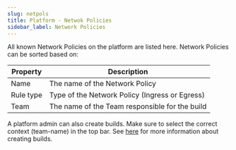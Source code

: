 ```yaml
---
slug: netpols
title: Platform - Netwok Policies
sidebar_label: Network Policies
---
```


All known Network Policies on the platform are listed here. Network Policies can be sorted based on:

| Property      | Description                                                     |
| ------------- | --------------------------------------------------------------- |
| Name          | The name of the Network Policy                                  |
| Rule type     | Type of the Network Policy (Ingress or Egress)                  |
| Team          | The name of the Team responsible for the build                  |

A platform admin can also create builds. Make sure to select the correct context (team-name) in the top bar. See [here](/docs/for-devs/console/netpols.md) for more information about creating builds.